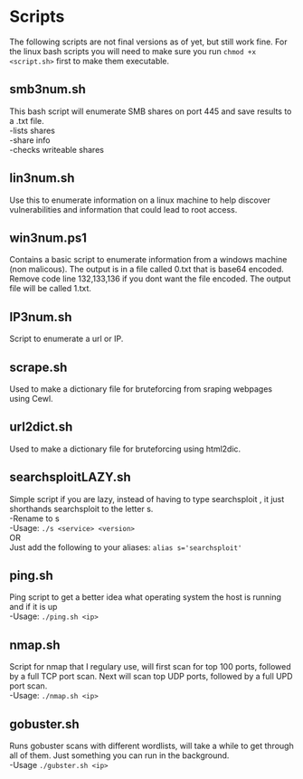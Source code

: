 # Scripts
   
The following scripts are not final versions as of yet, but still work fine.
For the linux bash scripts you will need to make sure you run `chmod +x <script.sh>` first to make them executable.
  
## smb3num.sh
This bash script will enumerate SMB shares on port 445 and save results to a .txt file.   
-lists shares   
-share info     
-checks writeable shares 

## lin3num.sh
Use this to enumerate information on a linux machine to help discover vulnerabilities and information that could lead to root access.

## win3num.ps1
Contains a basic script to enumerate information from a windows machine (non malicous). The output is in a file called 0.txt that is base64 encoded.
Remove code line 132,133,136 if you dont want the file encoded. The output file will be called 1.txt.
   
## IP3num.sh
Script to enumerate a url or IP.

## scrape.sh
Used to make a dictionary file for bruteforcing from sraping webpages using Cewl.

## url2dict.sh
Used to make a dictionary file for bruteforcing using html2dic.

## searchsploitLAZY.sh
Simple script if you are lazy, instead of having to type searchsploit <service> <version>, it just shorthands searchsploit to the letter s.   
-Rename to s    
-Usage: `./s <service> <version>`   
   OR  
Just add the following to your aliases:     `alias s='searchsploit'`
   
## ping.sh
Ping script to get a better idea what operating system the host is running and if it is up  
-Usage:     `./ping.sh <ip>`
      
## nmap.sh
Script for nmap that I regulary use, will first scan for top 100 ports, followed by a full TCP port scan. Next will scan top UDP ports, followed by a full UPD port scan.  
-Usage:     `./nmap.sh <ip>`
   
## gobuster.sh
Runs gobuster scans with different wordlists, will take a while to get through all of them. Just something you can run in the background.  
-Usage      `./gubster.sh <ip>`
